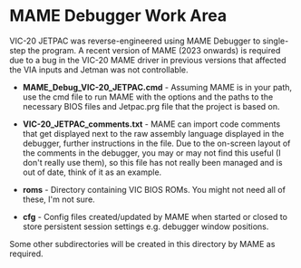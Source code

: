 # MAME Debugger Work Area

VIC-20 JETPAC was reverse-engineered using MAME Debugger to single-step the program. A recent version of MAME (2023 onwards) is required due to a bug in the VIC-20 MAME driver in previous versions that affected the VIA inputs and Jetman was not controllable.

- **MAME_Debug_VIC-20_JETPAC.cmd** - Assuming MAME is in your path, use the cmd file to run MAME with the options and the paths to the necessary BIOS files and Jetpac.prg file that the project is based on.

- **VIC-20_JETPAC_comments.txt** - MAME can import code comments that get displayed next to the raw assembly language displayed in the debugger, further instructions in the file. Due to the on-screen layout of the comments in the debugger, you may or may not find this useful (I don't really use them), so this file has not really been managed and is out of date, think of it as an example.

- **roms** - Directory containing VIC BIOS ROMs. You might not need all of these, I'm not sure.

- **cfg** - Config files created/updated by MAME when started or closed to store persistent session settings e.g. debugger window positions.

Some other subdirectories will be created in this directory by MAME as required.
